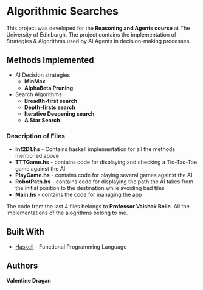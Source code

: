 # Algorithmic Searches

This project was developed for the **Reasoning and Agents course** at The University of Edinburgh. The project contains the implementation of Strategies & Algorithms used by AI Agents in decision-making processes.

## Methods Implemented

* AI Decision strategies
  * **MinMax**
  * **AlphaBeta Pruning**
* Search Algorithms
  * **Breadth-first search**
  * **Depth-firsts search**
  * **Iterative Deepening search**
  * **A Star Search**
  
### Description of Files

* **Inf2D1.hs** - Contains haskell implementation for all the methods mentioned above
* **TTTGame.hs** - contains code for displaying and checking a Tic-Tac-Toe game against the AI
* **PlayGame.hs** - contains code for playing several games against the AI
* **RobotPath.hs** - contains code for displaying the path the AI takes from the initial position to the destination while avoiding bad tiles
* **Main.hs** - contains the code for managing the app

The code from the last 4 files belongs to **Professor Vaishak Belle**. All the implementations of the alogrithms belong to me.

## Built With

* [Haskell](https://www.haskell.org/) - Functional Programming Language

## Authors
**Valentine Dragan**
